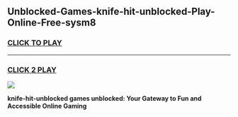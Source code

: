 
## Unblocked-Games-knife-hit-unblocked-Play-Online-Free-sysm8
<h3>
<a href="https://premium76.site?title=knife-hit-unblocked&ref=26A">CLICK TO PLAY</a></h3>
<hr>

<h3>
<a href="https://premium76.site?title=knife-hit-unblocked&ref=26A">CLICK 2 PLAY</a>
  
</h3>

<a href="https://premium76.site?title=knife-hit-unblocked&ref=26A"><img src="https://clearcache.store/games.png"></a>


**knife-hit-unblocked games unblocked: Your Gateway to Fun and Accessible Online Gaming**
